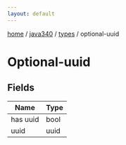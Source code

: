 ```yaml
---
layout: default
---
```


[home](/)  /  [java340](/protocol/java340)  /  [types](/protocol/java340/types)  /  optional-uuid

# Optional-uuid

## Fields

Name | Type
---|---
has uuid | bool
uuid | uuid


